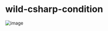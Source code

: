 # wild-csharp-condition



![image](https://cdn.discordapp.com/attachments/554479498721099787/1225883782071193620/image.png?ex=6622c03d&is=66104b3d&hm=86a713d571b743baba6cd164a8e1d7705aaf520f1912eae2ad1b0f77272b95ca&)
